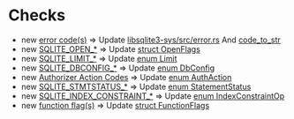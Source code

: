 # Checks
* new [error code(s)](https://sqlite.org/rescode.html)
  => Update [libsqlite3-sys/src/error.rs](https://github.com/rusqlite/rusqlite/blob/006c8b77e7d235a3072237f006ebabd66b937911/libsqlite3-sys/src/error.rs#L127)
     And [code_to_str](https://github.com/rusqlite/rusqlite/blob/006c8b77e7d235a3072237f006ebabd66b937911/libsqlite3-sys/src/error.rs#L195)
* new [SQLITE_OPEN_*](https://www.sqlite.org/c3ref/c_open_autoproxy.html)
 => Update [struct OpenFlags](https://github.com/rusqlite/rusqlite/blob/19d08871799500d64336f413dc329cc964149f10/src/lib.rs#L999)
* new [SQLITE_LIMIT_*](https://sqlite.org/c3ref/c_limit_attached.html)
 => Update [enum Limit](https://github.com/rusqlite/rusqlite/blob/66ace52c4a24a811b405ffd9e9010163352a6186/libsqlite3-sys/src/lib.rs#L27)
* new [SQLITE_DBCONFIG_*](https://sqlite.org/c3ref/c_dbconfig_defensive.html)
 => Update [enum DbConfig](https://github.com/rusqlite/rusqlite/blob/7056e656ac92330a3d78f5ac456dea1e56f6bfee/src/config.rs#L15)
* new [Authorizer Action Codes](https://sqlite.org/c3ref/c_alter_table.html)
 => Update [enum AuthAction](https://github.com/rusqlite/rusqlite/blob/2ddbebad9763ab8054e55ef509672b7537ba7cf5/src/hooks.rs#L63)
* new [SQLITE_STMTSTATUS_*](https://www.sqlite.org/c3ref/c_stmtstatus_counter.html)
 => Update [enum StatementStatus](https://github.com/rusqlite/rusqlite/blob/ce90b519bb9946bf1cbab77479bb92d0fbc467c0/src/statement.rs#L937)
* new [SQLITE_INDEX_CONSTRAINT_*](https://sqlite.org/c3ref/c_index_constraint_eq.html)
 => Update [enum IndexConstraintOp](https://github.com/rusqlite/rusqlite/blob/5d42ba7c29a35dbb8eeb047e84ae0739cb152754/src/vtab/mod.rs#L267)
* new [function flag(s)](https://sqlite.org/c3ref/c_deterministic.html)
 => Update [struct FunctionFlags](https://github.com/rusqlite/rusqlite/blob/0312937d6a75b45d7e603fa8c6b083bc7774270b/src/functions.rs#L317)